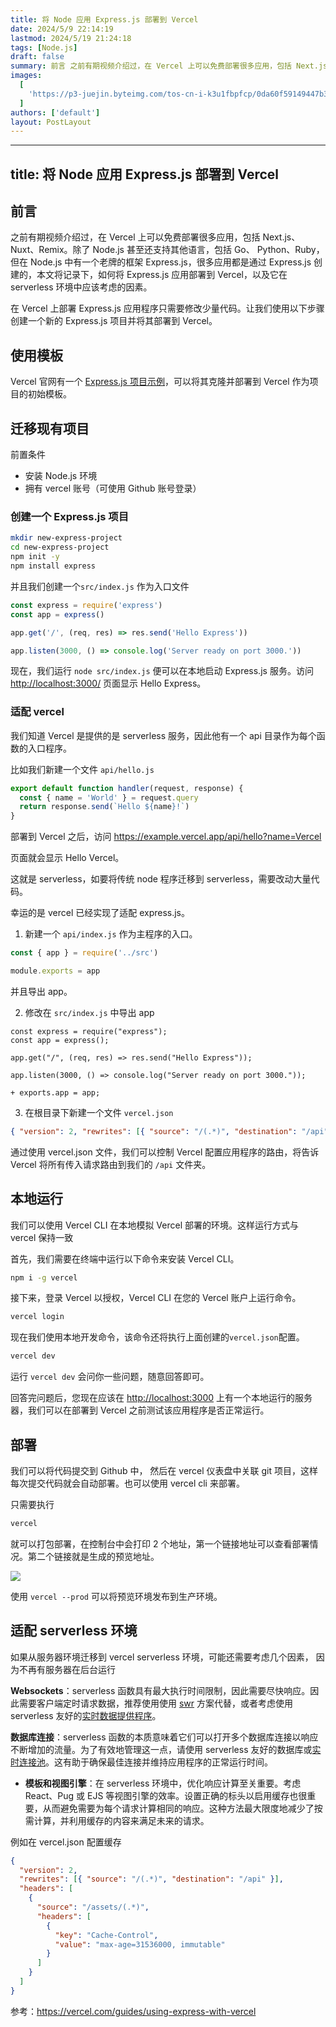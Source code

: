 ```yaml
---
title: 将 Node 应用 Express.js 部署到 Vercel
date: 2024/5/9 22:14:19
lastmod: 2024/5/19 21:24:18
tags: [Node.js]
draft: false
summary: 前言 之前有期视频介绍过，在 Vercel 上可以免费部署很多应用，包括 Next.js、Nuxt、Remix。除了 Node.js 甚至还支持其他语言，包括 Go、 Python、Ruby
images:
  [
    'https://p3-juejin.byteimg.com/tos-cn-i-k3u1fbpfcp/0da60f59149447b3b05939621e81a6ee~tplv-k3u1fbpfcp-jj-mark:0:0:0:0:q75.image#?w=1784\&h=752\&s=168101\&e=png\&b=020001',
  ]
authors: ['default']
layout: PostLayout
---
```


---

## title: 将 Node 应用 Express.js 部署到 Vercel

## 前言

之前有期视频介绍过，在 Vercel 上可以免费部署很多应用，包括 Next.js、Nuxt、Remix。除了 Node.js 甚至还支持其他语言，包括 Go、 Python、Ruby，但在 Node.js 中有一个老牌的框架 Express.js，很多应用都是通过 Express.js 创建的，本文将记录下，如何将 Express.js 应用部署到 Vercel，以及它在 serverless 环境中应该考虑的因素。

在 Vercel 上部署 Express.js 应用程序只需要修改少量代码。让我们使用以下步骤创建一个新的 Express.js 项目并将其部署到 Vercel。

## 使用模板

Vercel 官网有一个 [Express.js 项目示例](https://github.com/vercel/examples/tree/main/solutions/express 'Express.js 项目示例')，可以将其克隆并部署到 Vercel 作为项目的初始模板。

## 迁移现有项目

前置条件

- 安装 Node.js 环境
- 拥有 vercel 账号（可使用 Github 账号登录）

### 创建一个 Express.js 项目

```bash
mkdir new-express-project
cd new-express-project
npm init -y
npm install express
```

并且我们创建一个`src/index.js` 作为入口文件

```js
const express = require('express')
const app = express()

app.get('/', (req, res) => res.send('Hello Express'))

app.listen(3000, () => console.log('Server ready on port 3000.'))
```

现在，我们运行 `node src/index.js` 便可以在本地启动 Express.js 服务。访问 <http://localhost:3000/> 页面显示 Hello Express。

### 适配 vercel

我们知道 Vercel 是提供的是 serverless 服务，因此他有一个 api 目录作为每个函数的入口程序。

比如我们新建一个文件 `api/hello.js`

```js title=api/hello.js
export default function handler(request, response) {
  const { name = 'World' } = request.query
  return response.send(`Hello ${name}!`)
}
```

部署到 Vercel 之后，访问 <https://example.vercel.app/api/hello?name=Vercel>

页面就会显示 Hello Vercel。

这就是 serverless，如要将传统 node 程序迁移到 serverless，需要改动大量代码。

幸运的是 vercel 已经实现了适配 express.js。

1.  新建一个 `api/index.js` 作为主程序的入口。

```js
const { app } = require('../src')

module.exports = app
```

并且导出 app。

2.  修改在 `src/index.js` 中导出 app

```diff-js
const express = require("express");
const app = express();

app.get("/", (req, res) => res.send("Hello Express"));

app.listen(3000, () => console.log("Server ready on port 3000."));

+ exports.app = app;
```

3.  在根目录下新建一个文件 `vercel.json`

```json
{ "version": 2, "rewrites": [{ "source": "/(.*)", "destination": "/api" }]
```

通过使用 vercel.json 文件，我们可以控制 Vercel 配置应用程序的路由，将告诉 Vercel 将所有传入请求路由到我们的 `/api` 文件夹。

## 本地运行

我们可以使用 Vercel CLI 在本地模拟 Vercel 部署的环境。这样运行方式与 vercel 保持一致

首先，我们需要在终端中运行以下命令来安装 Vercel CLI。

```bash
npm i -g vercel
```

接下来，登录 Vercel 以授权，Vercel CLI 在您的 Vercel 账户上运行命令。

```bash
vercel login
```

现在我们使用本地开发命令，该命令还将执行上面创建的`vercel.json`配置。

```bash
vercel dev
```

运行 `vercel dev` 会问你一些问题，随意回答即可。

回答完问题后，您现在应该在 <http://localhost:3000> 上有一个本地运行的服务器，我们可以在部署到 Vercel 之前测试该应用程序是否正常运行。

## 部署

我们可以将代码提交到 Github 中， 然后在 vercel 仪表盘中关联 git 项目，这样每次提交代码就会自动部署。也可以使用 vercel cli 来部署。

只需要执行

```bash
vercel
```

就可以打包部署，在控制台中会打印 2 个地址，第一个链接地址可以查看部署情况。第二个链接就是生成的预览地址。

![](https://p3-juejin.byteimg.com/tos-cn-i-k3u1fbpfcp/c9af2d9dbff74cfd99626809f5a7c30d~tplv-k3u1fbpfcp-jj-mark:0:0:0:0:q75.image#?w=1612&h=580&s=333581&e=png&b=010101)

使用 `vercel --prod` 可以将预览环境发布到生产环境。

## 适配 serverless 环境

如果从服务器环境迁移到 vercel serverless 环境，可能还需要考虑几个因素， 因为不再有服务器在后台运行

**Websockets**：serverless 函数具有最大执行时间限制，因此需要尽快响应。因此需要客户端定时请求数据，推荐使用使用 [swr](https://swr.vercel.app/zh-CN) 方案代替，或者考虑使用 serverless 友好的[实时数据提供程序](https://vercel.com/docs/solutions/realtime)。

**数据库连接**：serverless 函数的本质意味着它们可以打开多个数据库连接以响应不断增加的流量。为了有效地管理这一点，请使用 serverless 友好的数据库或[实时连接池](https://vercel.com/docs/solutions/databases)。这有助于确保最佳连接并维持应用程序的正常运行时间。

- **模板和视图引擎**：在 serverless 环境中，优化响应计算至关重要。考虑 React、Pug 或 EJS 等视图引擎的效率。设置正确的标头以启用缓存也很重要，从而避免需要为每个请求计算相同的响应。这种方法最大限度地减少了按需计算，并利用缓存的内容来满足未来的请求。

例如在 vercel.json 配置缓存

```json
{
  "version": 2,
  "rewrites": [{ "source": "/(.*)", "destination": "/api" }],
  "headers": [
    {
      "source": "/assets/(.*)",
      "headers": [
        {
          "key": "Cache-Control",
          "value": "max-age=31536000, immutable"
        }
      ]
    }
  ]
}
```

参考：<https://vercel.com/guides/using-express-with-vercel>

